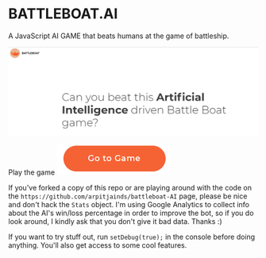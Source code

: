 BATTLEBOAT.AI
=============

A JavaScript AI GAME that beats humans at the game of battleship.

<img src="main.png"/>

Play the game [<img src="game.png"/>](https://arpitjainds.github.io/battleboat-AI/index.html)

If you've forked a copy of this repo or are playing around with the code on the `https://github.com/arpitjainds/battleboat-AI` page, please be nice and don't hack the `Stats` object. I'm using Google Analytics to collect info about the AI's win/loss percentage in order to improve the bot, so if you do look around, I kindly ask that you don't give it bad data. Thanks :)

If you want to try stuff out, run `setDebug(true);` in the console before doing anything. You'll also get access to some cool features.
